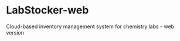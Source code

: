 LabStocker-web
==============

Cloud-based inventory management system for chemistry labs - web version
